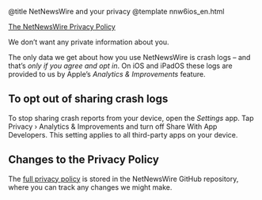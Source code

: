 @title NetNewsWire and your privacy
@template nnw6ios_en.html

[The NetNewsWire Privacy Policy](https://ranchero.com/netnewswire/privacypolicy)

We don’t want any private information about you.

The only data we get about how you use NetNewsWire is crash logs – and that’s *only if you agree and opt in*. On iOS and iPadOS these logs are provided to us by Apple’s *Analytics & Improvements* feature.


To opt out of sharing crash logs
--------------------------------

To stop sharing crash reports from your device, open the *Settings* app. Tap Privacy › Analytics & Improvements and turn off Share With App Developers. This setting applies to all third-party apps on your device.


Changes to the Privacy Policy
-----------------------------

The [full privacy policy](https://github.com/Ranchero-Software/NetNewsWire/blob/master/Technotes/privacypolicy.markdown) is stored in the NetNewsWire GitHub repository, where you can track any changes we might make.